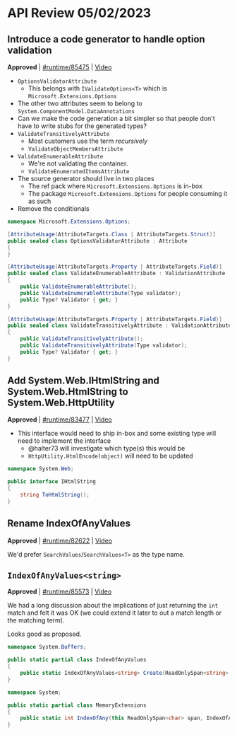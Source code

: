 # API Review 05/02/2023

## Introduce a code generator to handle option validation

**Approved** | [#runtime/85475](https://github.com/dotnet/runtime/issues/85475#issuecomment-1531930293) | [Video](https://www.youtube.com/watch?v=tfCkoEqoVgI&t=0h0m0s)

* `OptionsValidatorAttribute`
    - This belongs with `IValidateOptions<T>` which is `Microsoft.Extensions.Options`
* The other two attributes seem to belong to `System.ComponentModel.DataAnnotations`
* Can we make the code generation a bit simpler so that people don't have to write stubs for the generated types?
* `ValidateTransitivelyAttribute`
    - Most customers use the term *recursively*
    - `ValidateObjectMembersAttribute`
* `ValidateEnumerableAttribute`
    - We're not validating the container.
    - `ValidateEnumeratedItemsAttribute`
* The source generator should live in two places
    - The ref pack where `Microsoft.Extensions.Options` is in-box
    - The package `Microsoft.Extensions.Options` for people consuming it as such
* Remove the conditionals

```C#
namespace Microsoft.Extensions.Options;

[AttributeUsage(AttributeTargets.Class | AttributeTargets.Struct)]
public sealed class OptionsValidatorAttribute : Attribute
{
}

[AttributeUsage(AttributeTargets.Property | AttributeTargets.Field)]
public sealed class ValidateEnumerableAttribute : ValidationAttribute
{
    public ValidateEnumerableAttribute();
    public ValidateEnumerableAttribute(Type validator);
    public Type? Validator { get; }
}

[AttributeUsage(AttributeTargets.Property | AttributeTargets.Field)]
public sealed class ValidateTransitivelyAttribute : ValidationAttribute
{
    public ValidateTransitivelyAttribute();
    public ValidateTransitivelyAttribute(Type validator);
    public Type? Validator { get; }
}
```
## Add System.Web.IHtmlString and System.Web.HtmlString to System.Web.HttpUtility

**Approved** | [#runtime/83477](https://github.com/dotnet/runtime/issues/83477#issuecomment-1531949313) | [Video](https://www.youtube.com/watch?v=tfCkoEqoVgI&t=1h6m44s)

* This interface would need to ship in-box and some existing type will need to implement the interface
    - @halter73 will investigate which type(s) this would be
    - `HttpUtility.HtmlEncode(object)` will need to be updated

```C#
namespace System.Web;

public interface IHtmlString
{
    string ToHtmlString();
}
```
## Rename IndexOfAnyValues

**Approved** | [#runtime/82622](https://github.com/dotnet/runtime/issues/82622#issuecomment-1531962052) | [Video](https://www.youtube.com/watch?v=tfCkoEqoVgI&t=1h22m2s)

We'd prefer `SearchValues`/`SearchValues<T>` as the type name.
## `IndexOfAnyValues<string>`

**Approved** | [#runtime/85573](https://github.com/dotnet/runtime/issues/85573#issuecomment-1532006760) | [Video](https://www.youtube.com/watch?v=tfCkoEqoVgI&t=1h31m56s)

We had a long discussion about the implications of just returning the `int` match and felt it was OK (we could extend it later to out a match length or the matching term).

Looks good as proposed.

```C#
namespace System.Buffers;

public static partial class IndexOfAnyValues
{
    public static IndexOfAnyValues<string> Create(ReadOnlySpan<string> values, StringComparison comparisonType);
}

namespace System;

public static partial class MemoryExtensions
{
    public static int IndexOfAny(this ReadOnlySpan<char> span, IndexOfAnyValues<string> values);
}
```
